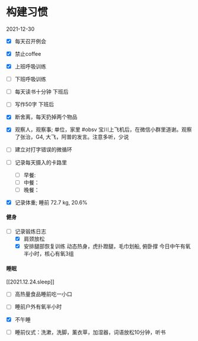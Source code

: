 # 构建习惯

2021-12-30

- [x] 每天召开例会

- [x] 禁止coffee
- [x] 上班呼吸训练
- [ ] 下班呼吸训练
- [ ] 每天读书十分钟 下班后
- [ ] 写作50字 下班后
- [x] 断舍离，每天扔掉两个物品
- [x] 观察人，观察事; 单位，家里
#obsv 宝川上飞机后，在微信小群里道谢。观察了张治，G4, 大飞，阿普的发言。注意多听，少说
- [ ] 建立对打字错误的微循环

- [ ] 记录每天摄入的卡路里
    - [ ] 早餐:  
    - [ ] 中餐：
    - [ ] 晚餐：

- [x] 记录体重; 睡前
72.7 kg, 20.6%

#### 健身

- [ ] 记录锻炼日志
    - [x] 肩颈放松
    - [x] 安排腿部恢复训练
        动态热身，虎扑蹬腿，毛巾划船, 俯卧撑
		今日中午有氧半小时，核心有氧3组
	
#### 睡眠

[[2021.12.24.sleep]]

- [ ] 高热量食品睡前吃一小口
- [ ] 睡前户外有氧半小时
- [x] 不午睡
- [ ] 睡前仪式：洗漱，洗脚，薰衣草，加湿器，词语放松10分钟，听书

